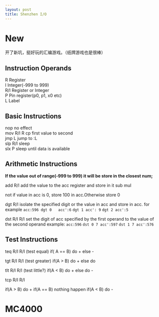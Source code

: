 ```yaml
---
layout: post
title: Shenzhen I/O
---
```


# New #
开了新坑，挺好玩的汇编游戏。（纸牌游戏也是很棒）


## Instruction Operands ##
R Register  
I Integer(-999 to 999)  
R/I   Register or Integer  
P     Pin register(p0, p1, x0 etc)  
L     Label


## Basic Instructions ##
nop   no effect  
mov R/I R   cp first value to second  
jmp L      jump to :L  
slp R/I   sleep  
slx P    sleep until data is available


## Arithmetic Instructions ##
**If the value out of range(-999 to 999) it will be store in the closest num;**


add R/I add the value to the acc register and store in it
sub
mul

not     if value in acc is 0, store 100 in acc.Otherwise store 0

dgt R/I  isolate the specified digit or the value in acc and store in acc.
for example  `acc:596 dgt 0   acc':6` `dgt 1 acc': 9` `dgt 2 acc':5` 

dst R/I R/I set the digit of acc specified by the first operand to the value of the second operand 
example:    `acc:596`    `dst 0 7 acc':597`  `dst 1 7 acc':576`

## Test Instructions ##
teq R/I R/I (test equal)
if( A == B)
do +
else -

tgt R/I R/I  (test greater)
if(A > B)
do + else do 

tlt R/I R/I  (test little?)
if(A < B)
do + else do -

tcp R/I R/I

if(A > B) do +
if(A == B)  nothing happen
if(A < B) do - 





# MC4000 #
